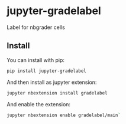 # jupyter-gradelabel
Label for nbgrader cells

## Install

You can install with pip:

```bash
pip install jupyter-gradelabel
```

And then install as jupyter extension:

```bash
jupyter nbextension install gradelabel
```


And enable the extension:

```bash
jupyter nbextension enable gradelabel/main`
```
